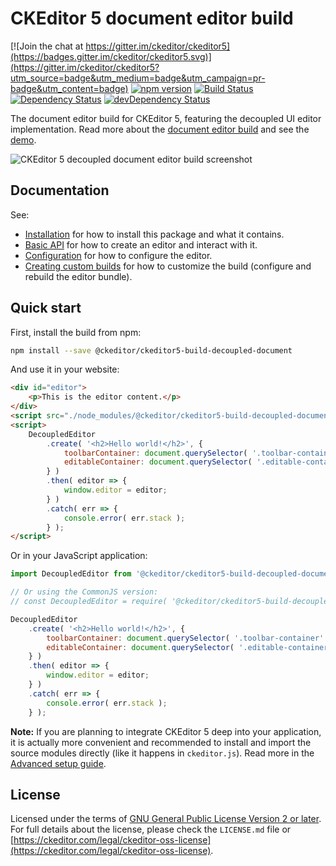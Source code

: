 CKEditor 5 document editor build
========================================

[![Join the chat at https://gitter.im/ckeditor/ckeditor5](https://badges.gitter.im/ckeditor/ckeditor5.svg)](https://gitter.im/ckeditor/ckeditor5?utm_source=badge&utm_medium=badge&utm_campaign=pr-badge&utm_content=badge)
[![npm version](https://badge.fury.io/js/%40ckeditor%2Fckeditor5-build-decoupled-document.svg)](https://www.npmjs.com/package/@ckeditor/ckeditor5-build-decoupled-document)
[![Build Status](https://travis-ci.org/ckeditor/ckeditor5-build-decoupled-document.svg?branch=master)](https://travis-ci.org/ckeditor/ckeditor5-build-decoupled-document)
<br>
[![Dependency Status](https://david-dm.org/ckeditor/ckeditor5-build-decoupled-document/status.svg)](https://david-dm.org/ckeditor/ckeditor5-build-decoupled-document)
[![devDependency Status](https://david-dm.org/ckeditor/ckeditor5-build-decoupled-document/dev-status.svg)](https://david-dm.org/ckeditor/ckeditor5-build-decoupled-document?type=dev)

The document editor build for CKEditor 5, featuring the decoupled UI editor implementation. Read more about the [document editor build](https://ckeditor.com/docs/ckeditor5/latest/builds/guides/overview.html#document-editor) and see the [demo](https://ckeditor.com/docs/ckeditor5/latest/examples/builds/document-editor.html).

![CKEditor 5 decoupled document editor build screenshot](https://c.cksource.com/a/1/img/npm/ckeditor5-build-decoupled-document.png)

## Documentation

See:

* [Installation](https://ckeditor.com/docs/ckeditor5/latest/builds/guides/integration/installation.html) for how to install this package and what it contains.
* [Basic API](https://ckeditor.com/docs/ckeditor5/latest/builds/guides/integration/basic-api.html) for how to create an editor and interact with it.
* [Configuration](https://ckeditor.com/docs/ckeditor5/latest/builds/guides/integration/configuration.html) for how to configure the editor.
* [Creating custom builds](https://ckeditor.com/docs/ckeditor5/latest/builds/guides/development/custom-builds.html) for how to customize the build (configure and rebuild the editor bundle).

## Quick start

First, install the build from npm:

```bash
npm install --save @ckeditor/ckeditor5-build-decoupled-document
```

And use it in your website:

```html
<div id="editor">
	<p>This is the editor content.</p>
</div>
<script src="./node_modules/@ckeditor/ckeditor5-build-decoupled-document/build/ckeditor.js"></script>
<script>
	DecoupledEditor
		.create( '<h2>Hello world!</h2>', {
			toolbarContainer: document.querySelector( '.toolbar-container' ),
			editableContainer: document.querySelector( '.editable-container' )
		} )
		.then( editor => {
			window.editor = editor;
		} )
		.catch( err => {
			console.error( err.stack );
		} );
</script>
```

Or in your JavaScript application:

```js
import DecoupledEditor from '@ckeditor/ckeditor5-build-decoupled-document';

// Or using the CommonJS version:
// const DecoupledEditor = require( '@ckeditor/ckeditor5-build-decoupled-document' );

DecoupledEditor
	.create( '<h2>Hello world!</h2>', {
		toolbarContainer: document.querySelector( '.toolbar-container' ),
		editableContainer: document.querySelector( '.editable-container' )
	} )
	.then( editor => {
		window.editor = editor;
	} )
	.catch( err => {
		console.error( err.stack );
	} );
```

**Note:** If you are planning to integrate CKEditor 5 deep into your application, it is actually more convenient and recommended to install and import the source modules directly (like it happens in `ckeditor.js`). Read more in the [Advanced setup guide](https://ckeditor.com/docs/ckeditor5/latest/builds/guides/integration/advanced-setup.html).

## License

Licensed under the terms of [GNU General Public License Version 2 or later](http://www.gnu.org/licenses/gpl.html). For full details about the license, please check the `LICENSE.md` file or [https://ckeditor.com/legal/ckeditor-oss-license](https://ckeditor.com/legal/ckeditor-oss-license).
